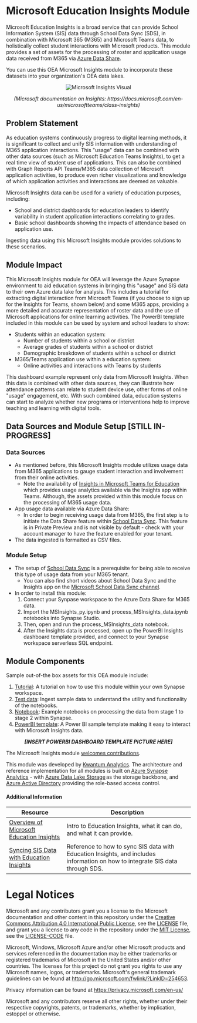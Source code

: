 # Microsoft Education Insights Module
Microsoft Education Insights is a broad service that can provide School Information System (SIS) data through School Data Sync (SDS), in combination with Microsoft 365 (M365) and Microsoft Teams data, to holistically collect student interactions with Microsoft products. This module provides a set of assets for the processing of roster and application usage data received from M365 via [Azure Data Share](https://docs.microsoft.com/en-us/azure/data-share/overview#:~:text=%20Azure%20Data%20Share%20enables%20data%20providers%20to%3A,or%20allow%20them%20to%20automatically%20receive...%20See%20More.).

You can use this OEA Microsoft Insights module to incorporate these datasets into your organization's OEA data lakes.

<p align="center">
  <img src="https://github.com/cstohlmann/oea-ms_insights-module/blob/main/docs/images/insights%20visual.png?raw=true" alt="Microsoft Insights Visual"/>
</p>

  <p align="center">
 <em>
 (Microsoft documentation on Insights: https://docs.microsoft.com/en-us/microsoftteams/class-insights) 
 </em>
 </p>
 
## Problem Statement
As education systems continuously progress to digital learning methods, it is significant to collect and unify SIS information with understanding of M365 application interactions. This "usage" data can be combined with other data sources (such as Microsoft Education Teams Insights), to get a real time view of student use of applications. This can also be combined with Graph Reports API Teams/M365 data collection of Microsoft application activities, to produce even richer visualizations and knowledge of which application activities and interactions are deemed as valuable.

Microsoft Insights data can be used for a variety of education purposes, including:
 - School and district dashboards for education leaders to identify variability in student application interactions correlating to grades.
 - Basic school dashboards showing the impacts of attendance based on application use.

Ingesting data using this Microsoft Insights module provides solutions to these scenarios.

## Module Impact
This Microsoft Insights module for OEA will leverage the Azure Synapse environment to aid education systems in bringing this "usage" and SIS data to their own Azure data lake for analysis. This includes a tutorial for extracting digital interaction from Microsoft Teams (if you choose to sign up for the Insights for Teams, shown below) and some M365 apps, providing a more detailed and accurate representation of roster data and the use of Microsoft applications for online learning activities. The PowerBI template included in this module can be used by system and school leaders to show:
 - Students within an education system:
      * Number of students within a school or district
      * Average grades of students within a school or district
      * Demographic breakdown of students within a school or district
 - M365/Teams application use within a education system:
      * Online activities and interactions with Teams by students

This dashboard example represent only data from Microsoft Insights. When this data is combined with other data sources, they can illustrate how attendance patterns can relate to student device use, other forms of online "usage" engagement, etc. With such combined data, education systems can start to analyze whether new programs or interventions help to improve teaching and learning with digital tools.

## Data Sources and Module Setup [STILL IN-PROGRESS]
### Data Sources

- As mentioned before, this Microsoft Insights module utilizes usage data from M365 applications to gauge student interaction and involvement from their online activities. 
     * Note the availability of [Insights in Microsoft Teams for Education](https://support.microsoft.com/en-us/office/insights-preview-in-microsoft-teams-for-education-leaders-8738d1b1-4e1c-49bd-9e8d-b5292474c347?ui=en-us&rs=en-us&ad=us) which provides usage analytics available via the Insights app within Teams. Although, the assets provided within this module focus on the processing of M365 usage data.
 - App usage data available via Azure Data Share:
     * In order to begin receiving usage data from M365, the first step is to initiate the Data Share feature within [School Data Sync](https://sds.microsoft.com/). This feature is in Private Preview and is not visible by default - check with your account manager to have the feature enabled for your tenant.
 - The data ingested is formatted as CSV files.

### Module Setup

 - The setup of [School Data Sync](https://sds.microsoft.com/) is a prerequisite for being able to receive this type of usage data from your M365 tenant.
    * You can also find short videos about School Data Sync and the Insights app on the [Microsoft School Data Sync channel](https://www.youtube.com/channel/UCA8ZOC7eTfzLlkcFW3imkHg/featured).
 - In order to install this module:
     1. Connect your Synpase workspace to the Azure Data Share for M365 data.
     2. Import the MSInsights_py.ipynb and process_MSInsights_data.ipynb notebooks into Synapse Studio.
     3. Then, open and run the process_MSInsights_data notebook.
     4. After the Insights data is processed, open up the PowerBI Insights dashboard template provided, and connect to your Synapse workspace serverless SQL endpoint.
 
## Module Components
Sample out-of-the box assets for this OEA module include: 
1. [Tutorial](https://github.com/cstohlmann/oea-ms_insights-module/tree/main/docs): A tutorial on how to use this module within your own Synapse workspace.
2. [Test data](https://github.com/cstohlmann/oea-ms_insights-module/tree/main/test_data): Ingest sample data to understand the utility and functionality of the notebooks.
3. [Notebook](https://github.com/cstohlmann/oea-ms_insights-module/tree/main/notebook): Example notebooks on processing the data from stage 1 to stage 2 within Synapse. 
4. [PowerBI template](https://github.com/cstohlmann/oea-ms_insights-module/tree/main/powerbi): A Power BI sample template making it easy to interact with Microsoft Insights data.
 <p align="center">
  <strong><em>[INSERT POWERBI DASHBOARD TEMPLATE PICTURE HERE]</em></strong>
 </p>

The Microsoft Insights module [welcomes contributions](https://github.com/microsoft/OpenEduAnalytics/blob/main/CONTRIBUTING.md).

This module was developed by [Kwantum Analytics](https://www.kwantumanalytics.com/). The architecture and reference implementation for all modules is built on [Azure Synapse Analytics](https://azure.microsoft.com/en-us/services/synapse-analytics/) - with [Azure Data Lake Storage](https://docs.microsoft.com/en-us/azure/storage/blobs/data-lake-storage-introduction) as the storage backbone,  and [Azure Active Directory](https://azure.microsoft.com/en-us/services/active-directory/) providing the role-based access control.

#### Additional Information
| Resource | Description |
| --- | --- |
| [Overview of Microsoft Education Insights](https://docs.microsoft.com/en-us/microsoftteams/class-insights) | Intro to Education Insights, what it can do, and what it can provide. |
| [Syncing SIS Data with Education Insights](https://docs.microsoft.com/en-us/microsoftteams/education-insights-sis-data-sync) | Reference to how to sync SIS data with Education Insights, and includes information on how to integrate SIS data through SDS. |


# Legal Notices
Microsoft and any contributors grant you a license to the Microsoft documentation and other content
in this repository under the [Creative Commons Attribution 4.0 International Public License](https://creativecommons.org/licenses/by/4.0/legalcode),
see the [LICENSE](LICENSE) file, and grant you a license to any code in the repository under the [MIT License](https://opensource.org/licenses/MIT), see the
[LICENSE-CODE](LICENSE-CODE) file.

Microsoft, Windows, Microsoft Azure and/or other Microsoft products and services referenced in the documentation
may be either trademarks or registered trademarks of Microsoft in the United States and/or other countries.
The licenses for this project do not grant you rights to use any Microsoft names, logos, or trademarks.
Microsoft's general trademark guidelines can be found at http://go.microsoft.com/fwlink/?LinkID=254653.

Privacy information can be found at https://privacy.microsoft.com/en-us/

Microsoft and any contributors reserve all other rights, whether under their respective copyrights, patents,
or trademarks, whether by implication, estoppel or otherwise.
